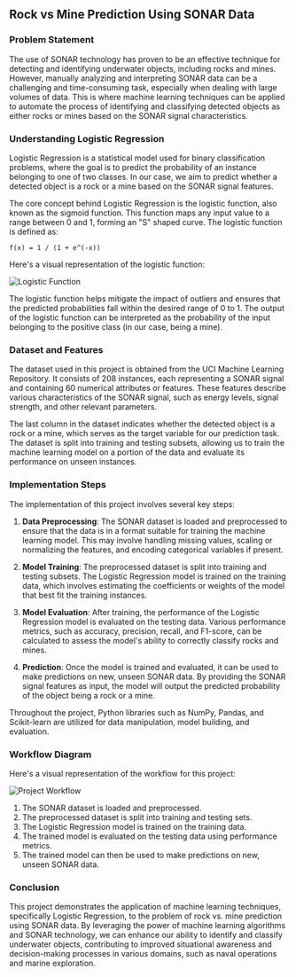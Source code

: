 
## Rock vs Mine Prediction Using SONAR Data

### Problem Statement

The use of SONAR technology has proven to be an effective technique for detecting and identifying underwater objects, including rocks and mines. However, manually analyzing and interpreting SONAR data can be a challenging and time-consuming task, especially when dealing with large volumes of data. This is where machine learning techniques can be applied to automate the process of identifying and classifying detected objects as either rocks or mines based on the SONAR signal characteristics.

### Understanding Logistic Regression

Logistic Regression is a statistical model used for binary classification problems, where the goal is to predict the probability of an instance belonging to one of two classes. In our case, we aim to predict whether a detected object is a rock or a mine based on the SONAR signal features.

The core concept behind Logistic Regression is the logistic function, also known as the sigmoid function. This function maps any input value to a range between 0 and 1, forming an "S" shaped curve. The logistic function is defined as:

```
f(x) = 1 / (1 + e^(-x))
```

Here's a visual representation of the logistic function:

![Logistic Function](https://upload.wikimedia.org/wikipedia/commons/thumb/8/88/Logistic-curve.svg/1200px-Logistic-curve.svg.png)

The logistic function helps mitigate the impact of outliers and ensures that the predicted probabilities fall within the desired range of 0 to 1. The output of the logistic function can be interpreted as the probability of the input belonging to the positive class (in our case, being a mine).

### Dataset and Features

The dataset used in this project is obtained from the UCI Machine Learning Repository. It consists of 208 instances, each representing a SONAR signal and containing 60 numerical attributes or features. These features describe various characteristics of the SONAR signal, such as energy levels, signal strength, and other relevant parameters.

The last column in the dataset indicates whether the detected object is a rock or a mine, which serves as the target variable for our prediction task. The dataset is split into training and testing subsets, allowing us to train the machine learning model on a portion of the data and evaluate its performance on unseen instances.

### Implementation Steps

The implementation of this project involves several key steps:

1. **Data Preprocessing**: The SONAR dataset is loaded and preprocessed to ensure that the data is in a format suitable for training the machine learning model. This may involve handling missing values, scaling or normalizing the features, and encoding categorical variables if present.

2. **Model Training**: The preprocessed dataset is split into training and testing subsets. The Logistic Regression model is trained on the training data, which involves estimating the coefficients or weights of the model that best fit the training instances.

3. **Model Evaluation**: After training, the performance of the Logistic Regression model is evaluated on the testing data. Various performance metrics, such as accuracy, precision, recall, and F1-score, can be calculated to assess the model's ability to correctly classify rocks and mines.

4. **Prediction**: Once the model is trained and evaluated, it can be used to make predictions on new, unseen SONAR data. By providing the SONAR signal features as input, the model will output the predicted probability of the object being a rock or a mine.

Throughout the project, Python libraries such as NumPy, Pandas, and Scikit-learn are utilized for data manipulation, model building, and evaluation.

### Workflow Diagram

Here's a visual representation of the workflow for this project:

![Project Workflow](https://i.imgur.com/7rKdyKe.png)

1. The SONAR dataset is loaded and preprocessed.
2. The preprocessed dataset is split into training and testing sets.
3. The Logistic Regression model is trained on the training data.
4. The trained model is evaluated on the testing data using performance metrics.
5. The trained model can then be used to make predictions on new, unseen SONAR data.

### Conclusion

This project demonstrates the application of machine learning techniques, specifically Logistic Regression, to the problem of rock vs. mine prediction using SONAR data. By leveraging the power of machine learning algorithms and SONAR technology, we can enhance our ability to identify and classify underwater objects, contributing to improved situational awareness and decision-making processes in various domains, such as naval operations and marine exploration.
